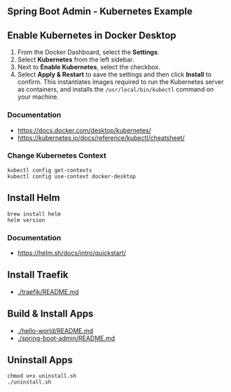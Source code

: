## Spring Boot Admin - Kubernetes Example

## Enable Kubernetes in Docker Desktop

1. From the Docker Dashboard, select the **Settings**.
2. Select **Kubernetes** from the left sidebar.
3. Next to **Enable Kubernetes**, select the checkbox.
4. Select **Apply & Restart** to save the settings and then click **Install** to confirm. This instantiates images required to run the Kubernetes server as containers, and installs the `/usr/local/bin/kubectl` command on your machine.

### Documentation

- <https://docs.docker.com/desktop/kubernetes/>
- <https://kubernetes.io/docs/reference/kubectl/cheatsheet/>

### Change Kubernetes Context

    kubectl config get-contexts
    kubectl config use-context docker-desktop

## Install Helm

    brew install helm
    helm version

### Documentation

- <https://helm.sh/docs/intro/quickstart/>

## Install Traefik

- [./traefik/README.md](./traefik/README.md)

## Build & Install Apps

- [./hello-world/README.md](./hello-world/README.md)
- [./spring-boot-admin/README.md](./spring-boot-admin/README.md)

## Uninstall Apps

    chmod u+x uninstall.sh
    ./uninstall.sh
